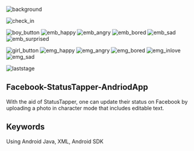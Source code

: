 
![background](https://github.com/user-attachments/assets/37b1d79c-b208-4462-a9ed-951b8a7b324e)

![check_in](https://github.com/user-attachments/assets/a4aaba33-be8a-4908-9c49-737a8196fbb9)

![boy_button](https://github.com/user-attachments/assets/321ee03b-0b7d-4349-bc8f-57b75ddc2e23) ![emb_happy](https://github.com/user-attachments/assets/8c893d2f-ca3d-4b98-b939-fdf070af7bc9) ![emb_angry](https://github.com/user-attachments/assets/9ddc77d6-d009-4e68-af09-b8a4807324ed) ![emb_bored](https://github.com/user-attachments/assets/d8efbf9e-3940-463a-8daa-b5d62eb27118) ![emb_sad](https://github.com/user-attachments/assets/18904b08-c1c4-4c07-bbf3-eb6c3aebea22) ![emb_surprised](https://github.com/user-attachments/assets/e2fe11b3-2769-4aed-b736-74ad73ef7182)

![girl_button](https://github.com/user-attachments/assets/e8ac3d66-2206-4f27-86b2-4da85b959a16) ![emg_happy](https://github.com/user-attachments/assets/2ee12612-0f57-4f48-9925-0ef5b81de23b) ![emg_angry](https://github.com/user-attachments/assets/1c0cf1ca-dd6a-4040-8ed3-6f96580e4759) ![emg_bored](https://github.com/user-attachments/assets/d8fcfcbc-978b-4fbe-a46d-c5ada96bb40c) ![emg_inlove](https://github.com/user-attachments/assets/d32a9134-6b6f-4d30-b29b-46c2f9e4b6dc) ![emg_sad](https://github.com/user-attachments/assets/59662dc0-8780-4006-ad0b-4b59a4df8368)

![laststage](https://github.com/user-attachments/assets/762e5e4d-fe3b-4d44-8562-44319b9ff2c3)

## Facebook-StatusTapper-AndriodApp

With the aid of StatusTapper, one can update their status on Facebook by uploading a photo in character mode that includes editable text.

## Keywords

Using Android Java, XML, Android SDK

